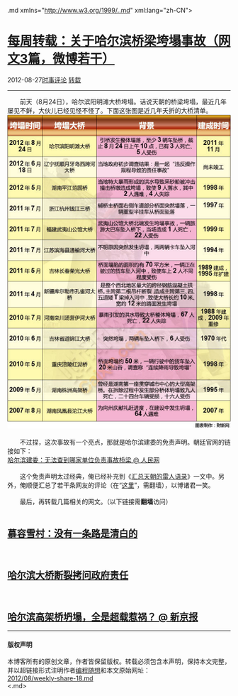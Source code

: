 <!DOCTYPE.md>
.md xmlns="http://www.w3.org/1999/..md" xml:lang="zh-CN">
<head>
<meta http-equiv="Content-Type" content="text.md; charset=utf-8" />
<meta name="generator" content="Python script by program.think@gmail.com" />
<meta name="provider" content="program-think.blogspot.com" />
<link type="text/css" rel="stylesheet" href="../../css/program-think.css" />
<title>每周转载：关于哈尔滨桥梁垮塌事故（网文3篇，微博若干） - 编程随想的博客</title>
</head>
<body>
<div id="main" style="width:100%;">
<h1><a href="../../index.md" title="回到首页">每周转载：关于哈尔滨桥梁垮塌事故（网文3篇，微博若干）</a></h1>
<div class="post-info"><span class="date-header">2012-08-27</span><a href="../../tags/E697B6E4BA8BE8AF84E8AEBA.md" class="tag">时事评论</a> <a href="../../tags/E8BDACE8BDBD.md" class="tag">转载</a> </div>
<hr>
<div class="post">
&#12288;&#12288;前天（8月24日），哈尔滨阳明滩大桥垮塌。话说天朝的桥梁垮塌，最近几年屡见不鲜，大伙儿已经见怪不怪了。下面这张图是近几年夭折的大桥清单。<br /><center><img src="../../images/2012/08/cGqL6EMeJAvubMWtgp4zVifBYzVYscJe3hEP7lmlEqj-sZAZn82e8IW13E2w3K-w03ndy1it5oLOAgI4pR279Oat6f1NiaaKdEgDQxdcZ3AqcH75dA" alt="不见图 请翻墙"></center><br />&#12288;&#12288;不过捏，这次事故有一个亮点，那就是哈尔滨建委的免责声明。朝廷官网的链接如下：<br /><a href="http://politics.people.com.cn/n/2012/0825/c1001-18830444..md" target="_blank" rel="nofollow">哈尔滨建委：无法查到哪家单位负责事故桥梁 @ 人民网</a><br /><br />&#12288;&#12288;这个免责声明太过经典，俺已经补充到《<a href="../../2012/07/weekly-share-12.md">汇总天朝的雷人语录</a>》一文中。另外，俺顺便汇总了若干条网友的评论（在“<a href="https://plus.google.com/u/0/113559088971921339544/posts/G1C1KufCmk5" target="_blank" rel="nofollow">这里</a>”，需翻墙），以博诸君一笑。<br /><br />&#12288;&#12288;最后，再转载几篇相关的网文。（以下链接需<b>翻墙</b>访问）<a name='more'></a><!--program-think--><br /><br /><h2><a href="https://plus.google.com/u/0/113559088971921339544/posts/Qg3jPy16uUc" target="_blank" rel="nofollow">慕容雪村：没有一条路是清白的</a></h2><br /><h2><a href="https://plus.google.com/u/0/113559088971921339544/posts/LcyNjKF61BJ" target="_blank" rel="nofollow">哈尔滨大桥断裂拷问政府责任</a></h2><br /><h2><a href="https://plus.google.com/u/0/113559088971921339544/posts/jMLwy7R9ePz" target="_blank" rel="nofollow">哈尔滨高架桥坍塌，全是超载惹祸？ @ 新京报</a></h2><div class="blogger-post-footer">
</div>
<hr>
<div class="copyright">
<h4>版权声明</h4>
本博客所有的原创文章，作者皆保留版权。转载必须包含本声明，保持本文完整，并以超链接形式注明作者<a href="mailto:program.think@gmail.com">编程随想</a>和本文原始网址：<br>
<a href="2012/08/weekly-share-18.md">2012/08/weekly-share-18.md</a>
</div>
</div>
</body>
<.md>
